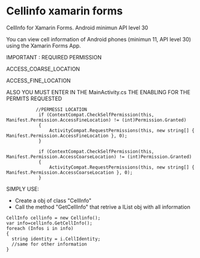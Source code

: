 # Cellinfo xamarin forms
CellInfo for Xamarin Forms. Android minimun API level 30

You can view cell information of Android phones (minimun 11, API level 30) 
using the Xamarin Forms App.

IMPORTANT : REQUIRED PERMISSION

ACCESS_COARSE_LOCATION

ACCESS_FINE_LOCATION

ALSO YOU MUST ENTER IN THE MainActivity.cs THE ENABLING FOR THE PERMITS REQUESTED
```
           //PERMESSI LOCATION
            if (ContextCompat.CheckSelfPermission(this, Manifest.Permission.AccessFineLocation) != (int)Permission.Granted)
            {
                ActivityCompat.RequestPermissions(this, new string[] { Manifest.Permission.AccessFineLocation }, 0);
            }

            if (ContextCompat.CheckSelfPermission(this, Manifest.Permission.AccessCoarseLocation) != (int)Permission.Granted)
            {
                ActivityCompat.RequestPermissions(this, new string[] { Manifest.Permission.AccessCoarseLocation }, 0);
            }
```

SIMPLY USE:
- Create a obj of class "CellInfo"
- Call the method "GetCellInfo" that retrive a IList obj with all information
```
CellInfo cellinfo = new Cellinfo();
var info=cellinfo.GetCellInfo();
foreach (Infos i in info)
{
  string identity = i.CellIdentity;
  //same for other information
}
```
